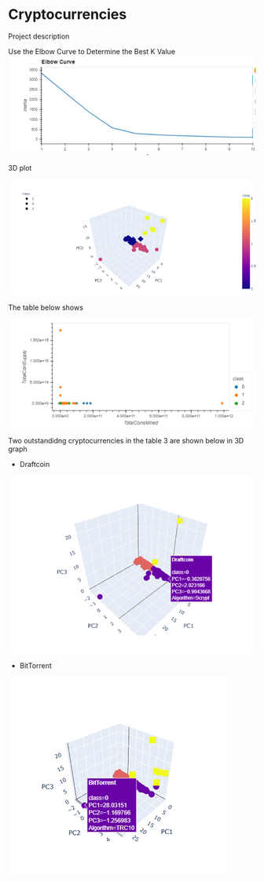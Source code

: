 # Cryptocurrencies

Project description


Use the Elbow Curve to Determine the Best K Value
![Chart1](Capture0.PNG)




3D plot

![Chart2](Capture1.PNG)




The table below shows 

![Chart3](Capture2.PNG)



Two outstandidng cryptocurrencies in the table 3 are shown below in 3D graph
 - Draftcoin
 
![Chart4](Capture1.1.PNG)

  - BitTorrent

![Chart5](Capture1.2.PNG)
